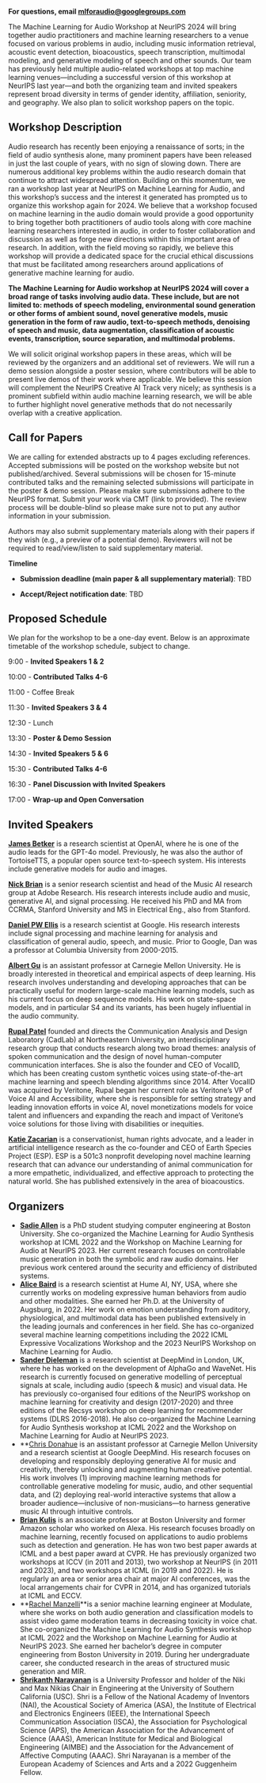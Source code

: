**For questions, email mlforaudio@googlegroups.com**

The Machine Learning for Audio Workshop at NeurIPS 2024 will bring together audio practitioners and machine learning researchers to a venue focused on various problems in audio, including music information retrieval, acoustic event detection, bioacoustics, speech transcription, multimodal modeling, and generative modeling of speech and other sounds. Our team has previously held multiple audio-related workshops at top machine learning venues—including a successful version of this workshop at NeurIPS last year—and both the organizing team and invited speakers represent broad diversity in terms of gender identity, affiliation, seniority, and geography. We also plan to solicit workshop papers on the topic.

## Workshop Description
Audio research has recently been enjoying a renaissance of sorts; in the field of audio synthesis alone, many prominent papers have been released in just the last couple of years, with no sign of slowing down. There are numerous additional key problems within the audio research domain that continue to attract widespread attention. Building on this momentum, we ran a workshop last year at NeurIPS on Machine Learning for Audio, and this workshop’s success and the interest it generated has prompted us to organize this workshop again for 2024. We believe that a workshop focused on machine learning in the audio domain would provide a good opportunity to bring together both practitioners of audio tools along with core machine learning researchers interested in audio, in order to foster collaboration and discussion as well as forge new directions within this important area of research. In addition, with the field moving so rapidly, we believe this workshop will provide a dedicated space for the crucial ethical discussions that must be facilitated among researchers around applications of generative machine learning for audio.

**The Machine Learning for Audio workshop at NeurIPS 2024 will cover a broad range of tasks involving audio data. These include, but are not limited to: methods of speech modeling, environmental sound generation or other forms of ambient sound, novel generative models, music generation in the form of raw audio, text-to-speech methods, denoising of speech and music, data augmentation, classification of acoustic events, transcription, source separation, and multimodal problems.**

We will solicit original workshop papers in these areas, which will be reviewed by the organizers and an additional set of reviewers. We will run a demo session alongside a poster session, where contributors will be able to present live demos of their work where applicable. We believe this session will complement the NeurIPS Creative AI Track very nicely; as synthesis is a prominent subfield within audio machine learning research, we will be able to further highlight novel generative methods that do not necessarily overlap with a creative application.

## Call for Papers

We are calling for extended abstracts up to 4 pages excluding references. Accepted submissions will be posted on the workshop website but not published/archived. Several submissions will be chosen for 15-minute contributed talks and the remaining selected submissions will participate in the poster & demo session. Please make sure submissions adhere to the NeurIPS format. Submit your work via CMT (link to provided). The review process will be double-blind so please make sure not to put any author information in your submission.

Authors may also submit supplementary materials along with their papers if they wish (e.g., a preview of a potential demo). Reviewers will not be required to read/view/listen to said supplementary material. 

**Timeline**

* **Submission deadline (main paper & all supplementary material)**: TBD

* **Accept/Reject notification date**: TBD

## Proposed Schedule
We plan for the workshop to be a one-day event. Below is an approximate timetable of the workshop schedule, subject to change.

9:00 - **Invited Speakers 1 & 2**

10:00 - **Contributed Talks 4-6**

11:00 - Coffee Break

11:30 - **Invited Speakers 3 & 4**

12:30 - Lunch

13:30 - **Poster & Demo Session**

14:30 - **Invited Speakers 5 & 6**

15:30 - **Contributed Talks 4-6**

16:30 - **Panel Discussion with Invited Speakers**

17:00 - **Wrap-up and Open Conversation**

## Invited Speakers

**[James Betker](https://www.linkedin.com/in/james-betker-4a051013/)** is a research scientist at OpenAI, where he is one of the audio leads for the GPT-4o model. Previously, he was also the author of TortoiseTTS, a popular open source text-to-speech system. His interests include generative models for audio and images.

**[Nick Brian](https://scholar.google.com/citations?hl=en&user=65zgjxQAAAAJ)** is a senior research scientist and head of the Music AI research group at Adobe Research. His research interests include audio and music, generative AI, and signal processing. He received his PhD and MA from CCRMA, Stanford University and MS in Electrical Eng., also from Stanford.

**[Daniel PW Ellis](https://scholar.google.com/citations?user=1H4HuCkAAAAJ&hl=en)** is a research scientist at Google. His research interests include signal processing and machine learning for analysis and classification of general audio, speech, and music. Prior to Google, Dan was a professor at Columbia University from 2000-2015.

**[Albert Gu](https://scholar.google.com/citations?user=DVCHv1kAAAAJ&hl=en&oi=ao)** is an assistant professor at Carnegie Mellon University. He is broadly interested in theoretical and empirical aspects of deep learning. His research involves understanding and developing approaches that can be practically useful for modern large-scale machine learning models, such as his current focus on deep sequence models. His work on state-space models, and in particular S4 and its variants, has been hugely influential in the audio community.

**[Rupal Patel](https://scholar.google.com/citations?user=iPDwvU8AAAAJ&hl=en&oi=ao)** founded and directs the Communication Analysis and Design Laboratory (CadLab) at Northeastern University, an interdisciplinary research group that conducts research along two broad themes: analysis of spoken communication and the design of novel human-computer communication interfaces. She is also the founder and CEO of VocalID, which has been creating custom synthetic voices using state-of-the-art machine learning and speech blending algorithms since 2014. After VocalID was acquired by Veritone, Rupal began her current role as Veritone’s VP of Voice AI and Accessibility, where she is responsible for setting strategy and leading innovation efforts in voice AI, novel monetizations models for voice talent and influencers and expanding the reach and impact of Veritone’s voice solutions for those living with disabilities or inequities.

**[Katie Zacarian](https://www.earthspecies.org/team/katie-zacarian)** is a conservationist, human rights advocate, and a leader in artificial intelligence research as the co-founder and CEO of Earth Species Project (ESP). ESP is a 501c3 nonprofit developing novel machine learning research that can advance our understanding of animal communication for a more empathetic, individualized, and effective approach to protecting the natural world. She has published extensively in the area of bioacoustics.

## Organizers
* **[Sadie Allen](https://scholar.google.com/citations?user=LrmTlQwAAAAJ&hl=en&oi=ao)** is a PhD student studying computer engineering at Boston University. She co-organized the Machine Learning for Audio Synthesis workshop at ICML 2022 and the Workshop on Machine Learning for Audio at NeurIPS 2023. Her current research focuses on controllable music generation in both the symbolic and raw audio domains. Her previous work centered around the security and efficiency of distributed systems. 
* **[Alice Baird](https://scholar.google.com/citations?user=fHQwc60AAAAJ&hl=en&oi=ao)** is a research scientist at Hume AI, NY, USA, where she currently works on modeling expressive human behaviors from audio and other modalities. She earned her Ph.D. at the University of Augsburg, in 2022. Her work on emotion understanding from auditory, physiological, and multimodal data has been published extensively in the leading journals and conferences in her field. She has co-organized several machine learning competitions including the 2022 ICML Expressive Vocalizations Workshop and the 2023 NeurIPS Workshop on Machine Learning for Audio.
* **[Sander Dieleman](https://scholar.google.com/citations?hl=en&user=yNNIKJsAAAAJ)** is a research scientist at DeepMind in London, UK, where he has worked on the development of AlphaGo and WaveNet. His research is currently focused on generative modelling of perceptual signals at scale, including audio (speech & music) and visual data. He has previously co-organised four editions of the NeurIPS workshop on machine learning for creativity and design (2017-2020) and three editions of the Recsys workshop on deep learning for recommender systems (DLRS 2016-2018). He also co-organized the Machine Learning for Audio Synthesis workshop at ICML 2022 and the Workshop on Machine Learning for Audio at NeurIPS 2023.
* **[Chris Donahue](https://scholar.google.com/citations?user=MgzHAPQAAAAJ&hl=en&oi=ao) is an assistant professor at Carnegie Mellon University and a research scientist at Google DeepMind. His research focuses on developing and responsibly deploying generative AI for music and creativity, thereby unlocking and augmenting human creative potential. His work involves (1) improving machine learning methods for controllable generative modeling for music, audio, and other sequential data, and (2) deploying real-world interactive systems that allow a broader audience—inclusive of non-musicians—to harness generative music AI through intuitive controls.
* **[Brian Kulis](https://scholar.google.com/citations?hl=en&user=okcbLqoAAAAJ)** is an associate professor at Boston University and former Amazon scholar who worked on Alexa. His research focuses broadly on machine learning, recently focused on applications to audio problems such as detection and generation. He has won two best paper awards at ICML and a best paper award at CVPR. He has previously organized two workshops at ICCV (in 2011 and 2013), two workshop at NeurIPS (in 2011 and 2023), and two workshops at ICML (in 2019 and 2022). He is regularly an area or senior area chair at major AI conferences, was the local arrangements chair for CVPR in 2014, and has organized tutorials at ICML and ECCV.
* **[Rachel Manzelli](https://scholar.google.com/citations?hl=en&user=BzMNxvoAAAAJ)**is a senior machine learning engineer at Modulate, where she works on both audio generation and classification models to assist video game moderation teams in decreasing toxicity in voice chat. She co-organized the Machine Learning for Audio Synthesis workshop at ICML 2022 and the Workshop on Machine Learning for Audio at NeurIPS 2023. She earned her bachelor’s degree in computer engineering from Boston University in 2019. During her undergraduate career, she conducted research in the areas of structured music generation and MIR.
* **[Shrikanth Narayanan](https://scholar.google.com/citations?hl=en&user=8EDHmYkAAAAJ)** is a University Professor and holder of the Niki and Max Nikias Chair in Engineering at the University of Southern California (USC). Shri is a Fellow of the National Academy of Inventors (NAI), the Acoustical Society of America (ASA), the Institute of Electrical and Electronics Engineers (IEEE), the International Speech Communication Association (ISCA), the Association for Psychological Science (APS), the American Association for the Advancement of Science (AAAS), American Institute for Medical and Biological Engineering (AIMBE) and the Association for the Advancement of Affective Computing (AAAC). Shri Narayanan is a member of the European Academy of Sciences and Arts and a 2022 Guggenheim Fellow.
